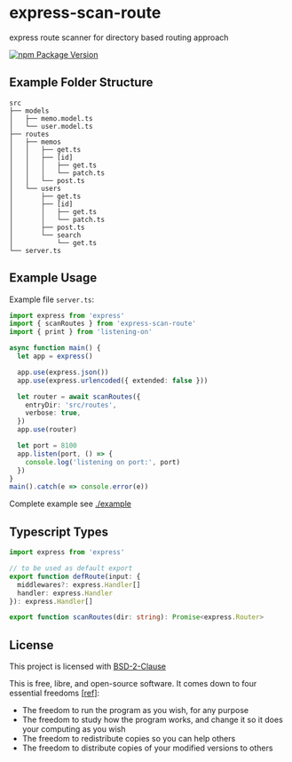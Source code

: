 # express-scan-route

express route scanner for directory based routing approach

[![npm Package Version](https://img.shields.io/npm/v/express-scan-route)](https://www.npmjs.com/package/express-scan-route)

## Example Folder Structure

```
src
├── models
│   ├── memo.model.ts
│   └── user.model.ts
├── routes
│   ├── memos
│   │   ├── get.ts
│   │   ├── [id]
│   │   │   ├── get.ts
│   │   │   └── patch.ts
│   │   └── post.ts
│   └── users
│       ├── get.ts
│       ├── [id]
│       │   ├── get.ts
│       │   └── patch.ts
│       ├── post.ts
│       └── search
│           └── get.ts
└── server.ts
```

## Example Usage

Example file `server.ts`:

```typescript
import express from 'express'
import { scanRoutes } from 'express-scan-route'
import { print } from 'listening-on'

async function main() {
  let app = express()

  app.use(express.json())
  app.use(express.urlencoded({ extended: false }))

  let router = await scanRoutes({
    entryDir: 'src/routes',
    verbose: true,
  })
  app.use(router)

  let port = 8100
  app.listen(port, () => {
    console.log('listening on port:', port)
  })
}
main().catch(e => console.error(e))
```

Complete example see [./example](./example)

## Typescript Types

```typescript
import express from 'express'

// to be used as default export
export function defRoute(input: {
  middlewares?: express.Handler[]
  handler: express.Handler
}): express.Handler[]

export function scanRoutes(dir: string): Promise<express.Router>
```

## License

This project is licensed with [BSD-2-Clause](./LICENSE)

This is free, libre, and open-source software. It comes down to four essential freedoms [[ref]](https://seirdy.one/2021/01/27/whatsapp-and-the-domestication-of-users.html#fnref:2):

- The freedom to run the program as you wish, for any purpose
- The freedom to study how the program works, and change it so it does your computing as you wish
- The freedom to redistribute copies so you can help others
- The freedom to distribute copies of your modified versions to others
